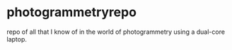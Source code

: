 # photogrammetryrepo
repo of all that I know of in the world of photogrammetry using a dual-core laptop.
